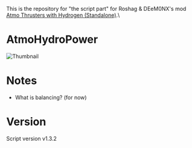 This is the repository for "the script part" for Roshag & DEeM0NX's mod [Atmo Thrusters with Hydrogen (Standalone)](https://steamcommunity.com/sharedfiles/filedetails/?id=2807922557).\

# AtmoHydroPower
![Thumbnail](thumb.jpg)

# Notes
- What is balancing? (for now)

# Version
Script version v1.3.2